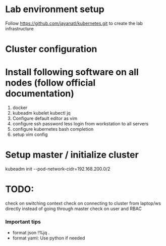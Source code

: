 # Lab environment setup
Follow https://github.com/jayanatl/kubernetes.git to create the lab infrastructure

# Cluster configuration

# Install following software on all nodes (follow official documentation)
1. docker
2. kubeadm kubelet kubectl jq
3. Configure default editor as vim
4. configure ssh password less login from workstation to all servers
5. configure kubernetes bash completion
6. setup vim config

# Setup master / initialize cluster
kubeadm init --pod-network-cidr=192.168.200.0/2

# TODO:
check on switching context
check on connecting to cluster from laptop/ws directly instead of going through master
check on user and RBAC

### Important tips
- format json !%jq .
- format yaml: Use python if needed
